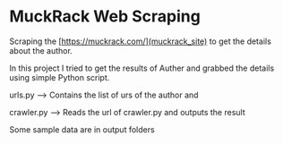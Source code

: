 # MuckRack Web Scraping
Scraping the [https://muckrack.com/](muckrack_site) to get the 
details about the author.


In this project I tried to get the results of Auther and grabbed 
the details using simple Python script.

urls.py --> Contains the list of urs of the author and 

crawler.py --> Reads the url of crawler.py and outputs the result

Some sample data are in output folders